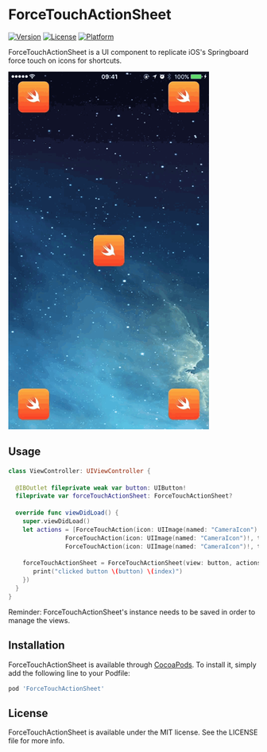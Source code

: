 ForceTouchActionSheet
===============
[![Version](https://img.shields.io/cocoapods/v/ForceTouchActionSheet.svg?style=flat)](http://cocoapods.org/pods/ForceTouchActionSheet)
[![License](https://img.shields.io/cocoapods/l/ForceTouchActionSheet.svg?style=flat)](http://cocoapods.org/pods/ForceTouchActionSheet)
[![Platform](https://img.shields.io/cocoapods/p/ForceTouchActionSheet.svg?style=flat)](http://cocoapods.org/pods/ForceTouchActionSheet)

ForceTouchActionSheet is a UI component to replicate iOS's Springboard force touch on icons for shortcuts.

![Example](https://raw.githubusercontent.com/ivanbruel/ForceTouchActionSheet/master/Resources/forcetouch_demo.gif)

## Usage

```swift
class ViewController: UIViewController {

  @IBOutlet fileprivate weak var button: UIButton!
  fileprivate var forceTouchActionSheet: ForceTouchActionSheet?
  
  override func viewDidLoad() {
    super.viewDidLoad()
    let actions = [ForceTouchAction(icon: UIImage(named: "CameraIcon")!, title: "Action 1"),
                ForceTouchAction(icon: UIImage(named: "CameraIcon")!, title: "Action 2"),
                ForceTouchAction(icon: UIImage(named: "CameraIcon")!, title: "Action 3")]
 
    forceTouchActionSheet = ForceTouchActionSheet(view: button, actions: actions, completion: { index in
       print("clicked button \(button) \(index)")
    })
  } 
}
```

Reminder: ForceTouchActionSheet's instance needs to be saved in order to manage the views.

## Installation

ForceTouchActionSheet is available through [CocoaPods](http://cocoapods.org). To install
it, simply add the following line to your Podfile:

```ruby
pod 'ForceTouchActionSheet'
```

## License

ForceTouchActionSheet is available under the MIT license. See the LICENSE file for more info.
